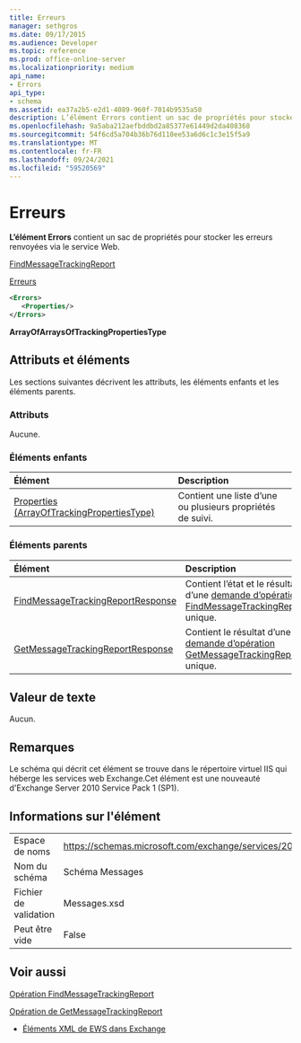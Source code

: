 ```yaml
---
title: Erreurs
manager: sethgros
ms.date: 09/17/2015
ms.audience: Developer
ms.topic: reference
ms.prod: office-online-server
ms.localizationpriority: medium
api_name:
- Errors
api_type:
- schema
ms.assetid: ea37a2b5-e2d1-4089-960f-7014b9535a50
description: L’élément Errors contient un sac de propriétés pour stocker les erreurs renvoyées via le service Web.
ms.openlocfilehash: 9a5aba212aefbddbd2a85377e61449d2da408368
ms.sourcegitcommit: 54f6cd5a704b36b76d110ee53a6d6c1c3e15f5a9
ms.translationtype: MT
ms.contentlocale: fr-FR
ms.lasthandoff: 09/24/2021
ms.locfileid: "59520569"
---
```

# <a name="errors"></a>Erreurs

**L’élément Errors** contient un sac de propriétés pour stocker les erreurs renvoyées via le service Web. 
  
[FindMessageTrackingReport](findmessagetrackingreport.md)
  
[Erreurs](errors-ex15websvcsotherref.md)
  
```xml
<Errors>
   <Properties/>
</Errors>
```

 **ArrayOfArraysOfTrackingPropertiesType**
## <a name="attributes-and-elements"></a>Attributs et éléments

Les sections suivantes décrivent les attributs, les éléments enfants et les éléments parents.
  
### <a name="attributes"></a>Attributs

Aucune.
  
### <a name="child-elements"></a>Éléments enfants

|**Élément**|**Description**|
|:-----|:-----|
|[Properties (ArrayOfTrackingPropertiesType)](properties-arrayoftrackingpropertiestype.md) <br/> |Contient une liste d’une ou plusieurs propriétés de suivi.  <br/> |
   
### <a name="parent-elements"></a>Éléments parents

|**Élément**|**Description**|
|:-----|:-----|
|[FindMessageTrackingReportResponse](findmessagetrackingreportresponse.md) <br/> |Contient l’état et le résultat d’une [demande d’opération FindMessageTrackingReport](findmessagetrackingreport-operation.md) unique.  <br/> |
|[GetMessageTrackingReportResponse](getmessagetrackingreportresponse.md) <br/> |Contient le résultat d’une [demande d’opération GetMessageTrackingReport](getmessagetrackingreport-operation.md) unique.  <br/> |
   
## <a name="text-value"></a>Valeur de texte

Aucun.
  
## <a name="remarks"></a>Remarques

Le schéma qui décrit cet élément se trouve dans le répertoire virtuel IIS qui héberge les services web Exchange.Cet élément est une nouveauté d'Exchange Server 2010 Service Pack 1 (SP1).
  
## <a name="element-information"></a>Informations sur l'élément

|||
|:-----|:-----|
|Espace de noms  <br/> |https://schemas.microsoft.com/exchange/services/2006/messages  <br/> |
|Nom du schéma  <br/> |Schéma Messages  <br/> |
|Fichier de validation  <br/> |Messages.xsd  <br/> |
|Peut être vide  <br/> |False  <br/> |
   
## <a name="see-also"></a>Voir aussi



[Opération FindMessageTrackingReport](findmessagetrackingreport-operation.md)
  
[Opération de GetMessageTrackingReport](getmessagetrackingreport-operation.md)


- [Éléments XML de EWS dans Exchange](ews-xml-elements-in-exchange.md)

